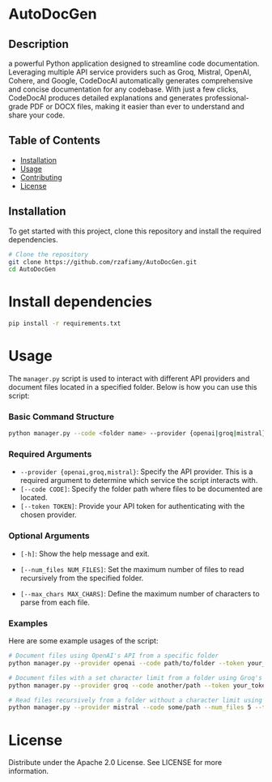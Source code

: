# AutoDocGen

## Description

a powerful Python application designed to streamline code documentation. Leveraging multiple API service providers such as Groq, Mistral, OpenAI, Cohere, and Google, CodeDocAI automatically generates comprehensive and concise documentation for any codebase. With just a few clicks, CodeDocAI produces detailed explanations and generates professional-grade PDF or DOCX files, making it easier than ever to understand and share your code.

## Table of Contents

- [Installation](#installation)
- [Usage](#usage)
- [Contributing](#contributing)
- [License](#license)

## Installation

To get started with this project, clone this repository and install the required dependencies.

```bash
# Clone the repository
git clone https://github.com/rzafiamy/AutoDocGen.git
cd AutoDocGen
```

# Install dependencies

```bash
pip install -r requirements.txt
```

# Usage

The `manager.py` script is used to interact with different API providers and document files located in a specified folder. Below is how you can use this script:

### Basic Command Structure

```bash
python manager.py --code <folder name> --provider {openai|groq|mistral} --token <mytoken>
```

### Required Arguments

- `--provider {openai,groq,mistral}`: Specify the API provider. This is a required argument to determine which service the script interacts with.
- `[--code CODE]`: Specify the folder path where files to be documented are located.
- `[--token TOKEN]`: Provide your API token for authenticating with the chosen provider.

### Optional Arguments

- `[-h]`: Show the help message and exit.

- `[--num_files NUM_FILES]`: Set the maximum number of files to read recursively from the specified folder.
- `[--max_chars MAX_CHARS]`: Define the maximum number of characters to parse from each file.

### Examples

Here are some example usages of the script:

```bash
# Document files using OpenAI's API from a specific folder
python manager.py --provider openai --code path/to/folder --token your_token_here --num_files 10 --max_chars 5000

# Document files with a set character limit from a folder using Groq's API
python manager.py --provider groq --code another/path --token your_token_here --max_chars 3000

# Read files recursively from a folder without a character limit using Mistral's API
python manager.py --provider mistral --code some/path --num_files 5 --token your_token_here
```

# License

Distribute under the Apache 2.0 License. See LICENSE for more information.